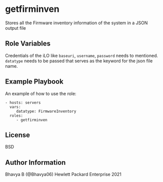 getfirminven
=========

Stores all the Firmware inventory information of the system in a JSON output file

Role Variables
--------------

Credentials of the iLO like `baseuri`, `username`, `password` needs to mentioned. `datatype` needs to be passed that serves as the keyword for the json file name.

Example Playbook
----------------

An example of how to use the role: 

    - hosts: servers
      vars:
         datatype: FirmwareInventory
      roles:
         - getfirminven
         
License
-------

BSD

Author Information
------------------

Bhavya B (@Bhavya06) Hewlett Packard Enterprise 2021 
